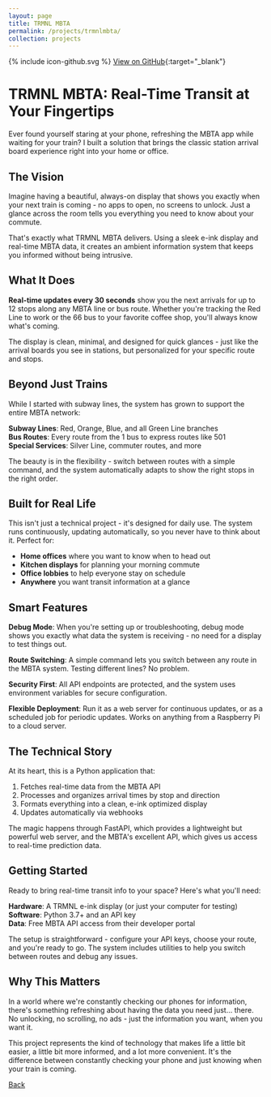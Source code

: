 ```yaml
---
layout: page
title: TRMNL MBTA
permalink: /projects/trmnlmbta/
collection: projects
---
```


<span class="icon icon--github">{% include icon-github.svg %}</span> [View on GitHub](https://github.com/RyanAngelo/trmnl-mbta){:target="_blank"}

# TRMNL MBTA: Real-Time Transit at Your Fingertips

Ever found yourself staring at your phone, refreshing the MBTA app while waiting for your train? I built a solution that brings the classic station arrival board experience right into your home or office.

## The Vision

Imagine having a beautiful, always-on display that shows you exactly when your next train is coming - no apps to open, no screens to unlock. Just a glance across the room tells you everything you need to know about your commute.

That's exactly what TRMNL MBTA delivers. Using a sleek e-ink display and real-time MBTA data, it creates an ambient information system that keeps you informed without being intrusive.

## What It Does

**Real-time updates every 30 seconds** show you the next arrivals for up to 12 stops along any MBTA line or bus route. Whether you're tracking the Red Line to work or the 66 bus to your favorite coffee shop, you'll always know what's coming.

The display is clean, minimal, and designed for quick glances - just like the arrival boards you see in stations, but personalized for your specific route and stops.

## Beyond Just Trains

While I started with subway lines, the system has grown to support the entire MBTA network:

**Subway Lines**: Red, Orange, Blue, and all Green Line branches  
**Bus Routes**: Every route from the 1 bus to express routes like 501  
**Special Services**: Silver Line, commuter routes, and more

The beauty is in the flexibility - switch between routes with a simple command, and the system automatically adapts to show the right stops in the right order.

## Built for Real Life

This isn't just a technical project - it's designed for daily use. The system runs continuously, updating automatically, so you never have to think about it. Perfect for:

- **Home offices** where you want to know when to head out
- **Kitchen displays** for planning your morning commute
- **Office lobbies** to help everyone stay on schedule
- **Anywhere** you want transit information at a glance

## Smart Features

**Debug Mode**: When you're setting up or troubleshooting, debug mode shows you exactly what data the system is receiving - no need for a display to test things out.

**Route Switching**: A simple command lets you switch between any route in the MBTA system. Testing different lines? No problem.

**Security First**: All API endpoints are protected, and the system uses environment variables for secure configuration.

**Flexible Deployment**: Run it as a web server for continuous updates, or as a scheduled job for periodic updates. Works on anything from a Raspberry Pi to a cloud server.

## The Technical Story

At its heart, this is a Python application that:
1. Fetches real-time data from the MBTA API
2. Processes and organizes arrival times by stop and direction
3. Formats everything into a clean, e-ink optimized display
4. Updates automatically via webhooks

The magic happens through FastAPI, which provides a lightweight but powerful web server, and the MBTA's excellent API, which gives us access to real-time prediction data.

## Getting Started

Ready to bring real-time transit info to your space? Here's what you'll need:

**Hardware**: A TRMNL e-ink display (or just your computer for testing)  
**Software**: Python 3.7+ and an API key  
**Data**: Free MBTA API access from their developer portal  

The setup is straightforward - configure your API keys, choose your route, and you're ready to go. The system includes utilities to help you switch between routes and debug any issues.

## Why This Matters

In a world where we're constantly checking our phones for information, there's something refreshing about having the data you need just... there. No unlocking, no scrolling, no ads - just the information you want, when you want it.

This project represents the kind of technology that makes life a little bit easier, a little bit more informed, and a lot more convenient. It's the difference between constantly checking your phone and just knowing when your train is coming.

[Back](/)